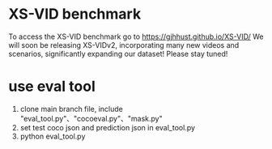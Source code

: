 # XS-VID benchmark
To access the XS-VID benchmark go to https://gjhhust.github.io/XS-VID/
We will soon be releasing XS-VIDv2, incorporating many new videos and scenarios, significantly expanding our dataset! Please stay tuned!

# use eval tool
1. clone main branch file, include "eval_tool.py"、"cocoeval.py"、"mask.py"
2. set test coco json and prediction json in eval_tool.py
3. python eval_tool.py

